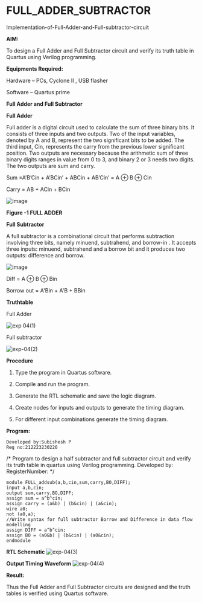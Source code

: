 # FULL_ADDER_SUBTRACTOR

Implementation-of-Full-Adder-and-Full-subtractor-circuit

**AIM:**

To design a Full Adder and Full Subtractor circuit and verify its truth table in Quartus using Verilog programming.

**Equipments Required:**

Hardware – PCs, Cyclone II , USB flasher

Software – Quartus prime

**Full Adder and Full Subtractor**

**Full Adder**

Full adder is a digital circuit used to calculate the sum of three binary bits. It consists of three inputs and two outputs. Two of the input variables, denoted by A and B, represent the two significant bits to be added. The third input, Cin, represents the carry from the previous lower significant position. Two outputs are necessary because the arithmetic sum of three binary digits ranges in value from 0 to 3, and binary 2 or 3 needs two digits. The two outputs are sum and carry.

Sum =A’B’Cin + A’BCin’ + ABCin + AB’Cin’ = A ⊕ B ⊕ Cin 

Carry = AB + ACin + BCin

![image](https://github.com/naavaneetha/FULL_ADDER_SUBTRACTOR/assets/154305477/0f30ba51-5ffb-4198-845f-18e054f675e7)

**Figure -1 FULL ADDER**

**Full Subtractor**

A full subtractor is a combinational circuit that performs subtraction involving three bits, namely minuend, subtrahend, and borrow-in . It accepts three inputs: minuend, subtrahend and a borrow bit and it produces two outputs: difference and borrow.

![image](https://github.com/naavaneetha/FULL_ADDER_SUBTRACTOR/assets/154305477/02b24f51-ab51-4304-9ad6-7b81ffc1ead5)

Diff = A ⊕ B ⊕ Bin 

Borrow out = A'Bin + A'B + BBin

**Truthtable**


Full Adder

![exp 04(1)](https://github.com/23002776/FULL_ADDER_SUBTRACTOR/assets/145742657/6f1e868f-c353-4b56-bffe-14ec912f7984)


Full subtractor

![exp-04(2)](https://github.com/23002776/FULL_ADDER_SUBTRACTOR/assets/145742657/d99749ba-3f09-4200-9361-10c63b2c5f29)

**Procedure**
1. Type the program in Quartus software.

2. Compile and run the program.

3. Generate the RTL schematic and save the logic diagram.

4. Create nodes for inputs and outputs to generate the timing diagram.

5. For different input combinations generate the timing diagram.

**Program:**
```
Developed by:Subishesh P
Reg no:212223230220
```
/* Program to design a half subtractor and full subtractor circuit and verify its truth table in quartus using Verilog programming. Developed by: RegisterNumber:
*/
```
module FULL_addsub(a,b,cin,sum,carry,BO,DIFF);
input a,b,cin;
output sum,carry,BO,DIFF;
assign sum = a^b^cin;
assign carry = (a&b) | (b&cin) | (a&cin);
wire a0;
not (a0,a);
//Write syntax for full subtractor Borrow and Difference in data flow modelling
assign DIFF = a^b^cin;
assign BO = (a0&b) | (b&cin) | (a0&cin);
endmodule
```
**RTL Schematic**
![exp-04(3)](https://github.com/23002776/FULL_ADDER_SUBTRACTOR/assets/145742657/dedfdbb2-6f36-4031-971f-0eb9b31e68f3)

**Output Timing Waveform**
![exp-04(4)](https://github.com/23002776/FULL_ADDER_SUBTRACTOR/assets/145742657/63c21b87-0632-4549-aaf5-6aef497e8de4)

**Result:**

Thus the Full Adder and Full Subtractor circuits are designed and the truth tables is verified using Quartus software.



